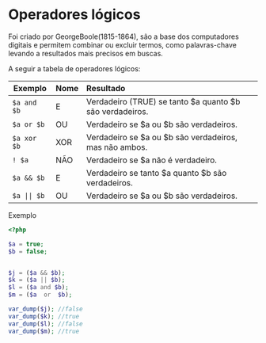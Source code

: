 # Operadores lógicos

Foi criado por GeorgeBoole(1815-1864), são a base dos computadores digitais e permitem combinar ou excluir termos, como palavras-chave levando a resultados mais precisos em buscas.

A seguir a tabela de operadores lógicos:

| Exemplo   |      Nome      |  Resultado |
|-------- |:-------------------|:--------|
| `$a and $b`     |  E        | Verdadeiro (TRUE) se tanto $a quanto $b são verdadeiros.      |
| `$a or $b`     |  OU       | Verdadeiro se $a ou $b são verdadeiros.      |
| `$a xor $b`      |   XOR      |  Verdadeiro se $a ou $b são verdadeiros, mas não ambos.       |
| `! $a`     | NÃO                      | Verdadeiro se $a não é verdadeiro.   |
| `$a && $b`      | E|   Verdadeiro se tanto $a quanto $b são verdadeiros.  |
| <code>$a &#124;&#124; $b</code>    | OU|  Verdadeiro se $a ou $b são verdadeiros. |

Exemplo

```php
<?php

$a = true;
$b = false;


$j = ($a && $b);
$k = ($a || $b);
$l = ($a and $b);
$m = ($a  or  $b);

var_dump($j); //false
var_dump($k); //true
var_dump($l); //false
var_dump($m); //true
